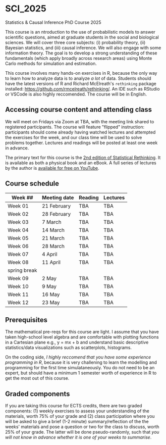 # SCI_2025
Statistics &amp; Causal Inference PhD Course 2025

This course is an ntroduction to the use of probabilistic models to answer scientific questions, aimed at graduate students in the social and biological sciences. We will cover three core subjects: (i) probability theory, (ii) Bayesian statistics, and (iii) causal inference. We will also engage with some information theory. The goal is to develop a strong understanding of these fundamentals (which apply broadly across research areas) using Monte Carlo methods for simulation and estimation.

This course involves many hands-on exercises in R, because the only way to learn how to analyze data is to analyze *a lot* of data. Students should have the latest versions of R and Richard McElreath's `rethinking` package installed: https://github.com/rmcelreath/rethinking/. An IDE such as RStudio or VSCode is also highly reccomended. The course will be in English.

## Accessing course content and attending class

We will meet on Fridays via Zoom at TBA, with the meeting link shared to registered participants. The course will feature "flipped" instruction: participants should come already having watched lectures and attempted the exercises for the week, and our class time will be used to solve problems together. Lectures and readings will be posted at least one week in advance.

The primary text for this course is the [2nd edition of Statistical Rethinking](https://github.com/rmcelreath/rethinking/). It is available as both a physical book and an eBook. A full series of lectures by the author is [available for free on YouTube](https://www.youtube.com/playlist?list=PLDcUM9US4XdMROZ57-OIRtIK0aOynbgZN).

## Course schedule

| Week ## | Meeting date | Reading | Lectures |
| ------- | -------------- | ------------- | ---------------------- |
| Week 01 | 21 February  | TBA | TBA
| Week 02 | 28 February  | TBA | TBA
| Week 03 | 7 March  | TBA | TBA
| Week 04 | 14 March  | TBA | TBA
| Week 05 | 21 March  | TBA | TBA
| Week 06 | 28 March  | TBA | TBA
| Week 07 | 4 April  | TBA | TBA
| Week 08 | 11 April  | TBA | TBA
| spring break |
| Week 09 | 2 May  | TBA | TBA
| Week 10 | 9 May  | TBA | TBA
| Week 11 | 16 May  | TBA | TBA
| Week 12 | 23 May  | TBA | TBA

## Prerequisites

The mathematical pre-reqs for this course are light. I assume that you have taken high-school level algebra and are comfortable with plotting functions in a Cartesian plane e.g., y = mx + b and understand basic descriptive statistics/data visualizations such as scatterplots, histograms. 

On the coding side, *I highly reccomend that you have some experience programming in R*, because it is very challening to learn the modelling and programming for the first time simulataneously. You do not need to be an expert, but should have a minimum 1 semester worth of experience in R to get the most out of this course.

## Graded components

If you are taking this course for ECTS credits, there are two graded components: (1) weekly exercises to assess your understanding of the materials, worth 75% of your grade and (2) class participation where you will be asked to give a brief (1-2 minute) summary/reflection of the the weeks' materials and pose a question or two for the class to discuss, worth 25% of your grade. The latter will be done pseudo-randomly, such that *you will not know in advance whether it is one of your weeks to summarise*.





